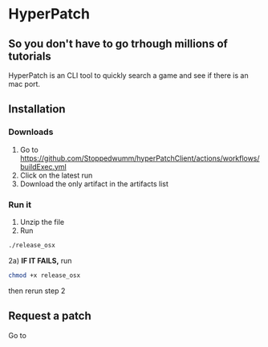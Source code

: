 # HyperPatch
## So you don't have to go trhough millions of tutorials
HyperPatch is an CLI tool to quickly search a game and see if there is an mac port.

## Installation
### Downloads
1. Go to <https://github.com/Stoppedwumm/hyperPatchClient/actions/workflows/buildExec.yml>
2. Click on the latest run
3. Download the only artifact in the artifacts list

### Run it
1. Unzip the file
2. Run
```sh
./release_osx
```
2a) **IF IT FAILS,** run
```sh
chmod +x release_osx
```
then rerun step 2

## Request a patch
Go to </patch>

